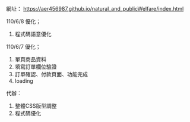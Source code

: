 網址： https://aer456987.github.io/natural_and_publicWelfare/index.html

110/6/8 優化；
1. 程式碼語意優化

110/6/7 優化；
1. 單頁商品資料
2. 填寫訂單欄位驗證
3. 訂單確認、付款頁面、功能完成
4. loading

代辦：
1. 整體CSS版型調整
2. 程式碼優化